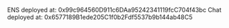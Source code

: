 ENS deployed at: 0x99c964560D911c6DAa95242341119fcC704f43bc
Chat deployed at: 0x6577189B1ede205C1f0b2Fdf5537b9b144ab48C5